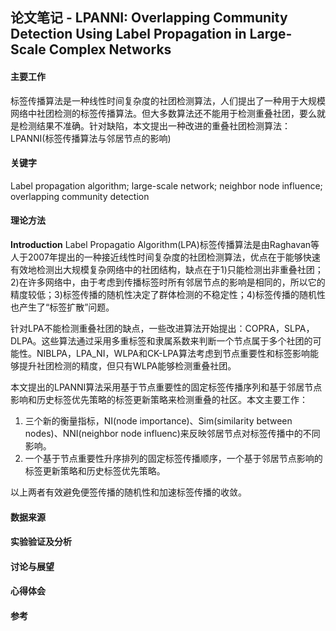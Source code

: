 ## 论文笔记 - LPANNI: Overlapping Community Detection Using Label Propagation in Large-Scale Complex Networks

#### 主要工作
标签传播算法是一种线性时间复杂度的社团检测算法，人们提出了一种用于大规模网络中社团检测的标签传播算法。但大多数算法还不能用于检测重叠社团，要么就是检测结果不准确。针对缺陷，本文提出一种改进的重叠社团检测算法：LPANNI(标签传播算法与邻居节点的影响)

#### 关键字
Label propagation algorithm; large-scale network; neighbor node influence; overlapping community detection

#### 理论方法
**Introduction**
Label Propagatio Algorithm(LPA)标签传播算法是由Raghavan等人于2007年提出的一种接近线性时间复杂度的社团检测算法，优点在于能够快速有效地检测出大规模复杂网络中的社团结构，缺点在于1)只能检测出非重叠社团；2)在许多网络中，由于考虑到传播标签时所有邻居节点的影响是相同的，所以它的精度较低；3)标签传播的随机性决定了群体检测的不稳定性；4)标签传播的随机性也产生了“标签扩散”问题。

针对LPA不能检测重叠社团的缺点，一些改进算法开始提出：COPRA，SLPA，DLPA。这些算法通过采用多重标签和隶属系数来判断一个节点属于多个社团的可能性。NIBLPA，LPA_NI，WLPA和CK-LPA算法考虑到节点重要性和标签影响能够提升社团检测的精度，但只有WLPA能够检测重叠社团。

本文提出的LPANNI算法采用基于节点重要性的固定标签传播序列和基于邻居节点影响和历史标签优先策略的标签更新策略来检测重叠的社区。本文主要工作：
1. 三个新的衡量指标，NI(node importance)、Sim(similarity between nodes)、NNI(neighbor node influenc)来反映邻居节点对标签传播中的不同影响。
2. 一个基于节点重要性升序排列的固定标签传播顺序，一个基于邻居节点影响的标签更新策略和历史标签优先策略。

以上两者有效避免便签传播的随机性和加速标签传播的收敛。




#### 数据来源

#### 实验验证及分析

#### 讨论与展望

#### 心得体会

#### 参考
